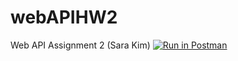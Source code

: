 # webAPIHW2
Web API Assignment 2 (Sara Kim)
[![Run in Postman](https://run.pstmn.io/button.svg)](https://app.getpostman.com/run-collection/5c5e077277ffe0b1ae7d)
